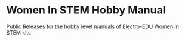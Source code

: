 # Women In STEM Hobby Manual
Public Releases for the hobby level manuals of Electro-EDU Women in STEM kits
